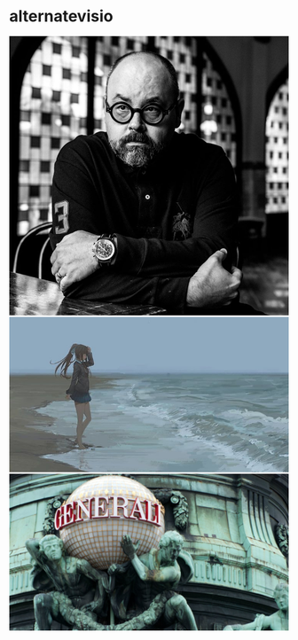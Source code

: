 # alternatevisio
![Carlos-Ruiz-Zafon_WEB-1](https://github.com/magicickey/alternatevisio/blob/main/Carlos-Ruiz-Zafon_WEB-1.jpg?raw=true)
![f97c980b8b7a8929395b72d841aa64fd](https://github.com/magicickey/alternatevisio/blob/main/f97c980b8b7a8929395b72d841aa64fd.jpg?raw=true)
![thumb-1920-263429](https://github.com/magicickey/alternatevisio/blob/main/thumb-1920-263429.jpg?raw=true)
